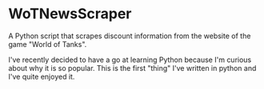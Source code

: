 # WoTNewsScraper
A Python script that scrapes discount information from the website of the game "World of Tanks".

I've recently decided to have a go at learning Python because I'm curious about why it is so popular.
This is the first "thing" I've written in python and I've quite enjoyed it.
